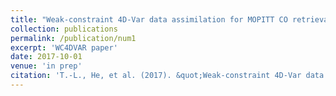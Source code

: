 ```yaml
---
title: "Weak-constraint 4D-Var data assimilation for MOPITT CO retrievals using GEOS-Chem"
collection: publications
permalink: /publication/num1
excerpt: 'WC4DVAR paper'
date: 2017-10-01
venue: 'in prep'
citation: 'T.-L., He, et al. (2017). &quot;Weak-constraint 4D-Var data assimilation for MOPITT CO retrievals using GEOS-Chem.&quot; <i>in prep</i>.'
---
```

